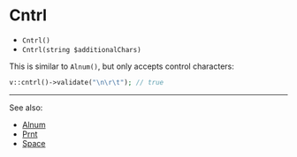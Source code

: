 # Cntrl

- `Cntrl()`
- `Cntrl(string $additionalChars)`

This is similar to `Alnum()`, but only accepts control characters:

```php
v::cntrl()->validate("\n\r\t"); // true
```

***
See also:

  * [Alnum](Alnum.md)
  * [Prnt](Prnt.md)
  * [Space](Space.md)

